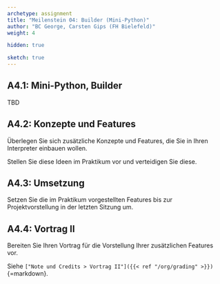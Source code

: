```yaml
---
archetype: assignment
title: "Meilenstein 04: Builder (Mini-Python)"
author: "BC George, Carsten Gips (FH Bielefeld)"
weight: 4

hidden: true

sketch: true
---
```



## A4.1: Mini-Python, Builder

TBD

<!-- TODO Abstimmung mit Florian/Sebastian/Michael -->


## A4.2: Konzepte und Features

Überlegen Sie sich zusätzliche Konzepte und Features, die Sie in Ihren Interpreter
einbauen wollen.

Stellen Sie diese Ideen im Praktikum vor und verteidigen Sie diese.


## A4.3: Umsetzung

Setzen Sie die im Praktikum vorgestellten Features bis zur Projektvorstellung in
der letzten Sitzung um.


## A4.4: Vortrag II

Bereiten Sie Ihren Vortrag für die Vorstellung Ihrer zusätzlichen Features vor.

Siehe `["Note und Credits > Vortrag II"]({{< ref "/org/grading" >}})`{=markdown}.
